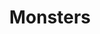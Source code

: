 ---
title: "Monsters"
draft: false
slug: "monsters"
weight: "28"
thumbnail: "illustrations/illustration_011.jpg"
mainpage: true
related: false

---
